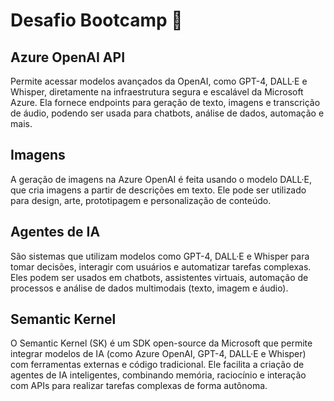 # Desafio Bootcamp 🤖

## Azure OpenAI API

Permite acessar modelos avançados da OpenAI, como GPT-4, DALL·E e Whisper, diretamente na infraestrutura segura e escalável da Microsoft Azure. Ela fornece endpoints para geração de texto, imagens e transcrição de áudio, podendo ser usada para chatbots, análise de dados, automação e mais.

## Imagens

A geração de imagens na Azure OpenAI é feita usando o modelo DALL·E, que cria imagens a partir de descrições em texto. Ele pode ser utilizado para design, arte, prototipagem e personalização de conteúdo.

## Agentes de IA

São sistemas que utilizam modelos como GPT-4, DALL·E e Whisper para tomar decisões, interagir com usuários e automatizar tarefas complexas. Eles podem ser usados em chatbots, assistentes virtuais, automação de processos e análise de dados multimodais (texto, imagem e áudio).

## Semantic Kernel

O Semantic Kernel (SK) é um SDK open-source da Microsoft que permite integrar modelos de IA (como Azure OpenAI, GPT-4, DALL·E e Whisper) com ferramentas externas e código tradicional. Ele facilita a criação de agentes de IA inteligentes, combinando memória, raciocínio e interação com APIs para realizar tarefas complexas de forma autônoma.

